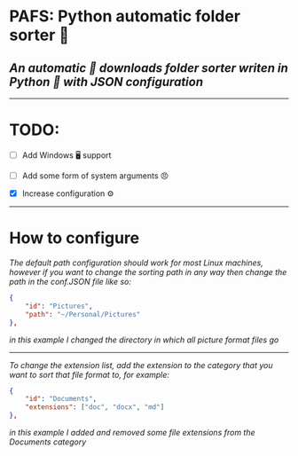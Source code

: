# PAFS: Python automatic folder sorter :snake:

## *An automatic :robot: downloads folder sorter writen in Python :snake: with JSON configuration*

---

# TODO:

- [ ]  Add Windows :desktop_computer: support

- [ ]   Add some form of system arguments :angry:

- [x]  Increase configuration :gear:

---

# How to configure

*The default path configuration should work for most Linux machines, however if you want to change the sorting path in any way then change the path in the conf.JSON file like so:*

```json
{
    "id": "Pictures",
    "path": "~/Personal/Pictures"
},
```

*in this example I changed the directory in which all picture format files go*

---

*To change the extension list, add the extension to the category that you want to sort that file format to, for example:*

```json
{
    "id": "Documents",
    "extensions": ["doc", "docx", "md"]
},
```

*in this example I added and removed some file extensions from the Documents category*
